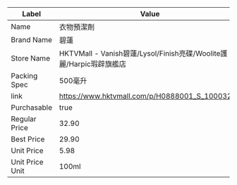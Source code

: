 | Label           | Value                                                    |
| --------------- | -------------------------------------------------------- |
| Name            | 衣物預潔劑                                                    |
| Brand Name      | 碧蓮                                                       |
| Store Name      | HKTVMall - Vanish碧蓮/Lysol/Finish亮碟/Woolite護麗/Harpic瑕辟旗艦店 |
| Packing Spec    | 500毫升                                                    |
| link            | https://www.hktvmall.com/p/H0888001_S_10003250           |
| Purchasable     | true                                                     |
| Regular Price   | 32.90                                                    |
| Best Price      | 29.90                                                    |
| Unit Price      | 5.98                                                     |
| Unit Price Unit | 100ml                                                    |
